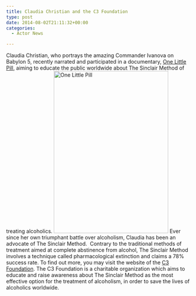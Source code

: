 ```yaml
---
title: Claudia Christian and the C3 Foundation
type: post
date: 2014-08-02T21:11:32+00:00
categories:
  - Actor News

---
```

Claudia Christian, who portrays the amazing Commander Ivanova on Babylon 5, recently narrated and participated in a documentary, <a href="http://http://www.onelittlepillmovie.com/" target="_blank">One Little Pill</a>, aiming to educate the public worldwide about The Sinclair Method of treating alcoholics. [<img class="aligncenter  wp-image-822" src="http://freeb5:8888/wp-content/uploads/2014/08/One-little-pill-211x300.jpg" alt="One Little Pill" width="310" height="440" />][1] Ever since her own triumphant battle over alcoholism, Claudia has been an advocate of The Sinclair Method.  Contrary to the traditional methods of treatment aimed at complete abstinence from alcohol, The Sinclair Method involves a technique called pharmacological extinction and claims a 78% success rate. To find out more, you may visit the website of the <a href="http://http://www.cthreefoundation.org/" target="_blank">C3 Foundation</a>. The C3 Foundation is a charitable organization which aims to educate and raise awareness about The Sinclair Method as the most effective option for the treatment of alcoholism, in order to save the lives of alcoholics worldwide.

<div class="responsiveIframeWrapper">
</div>

&nbsp;

 [1]: http://www.cthreefoundation.org
